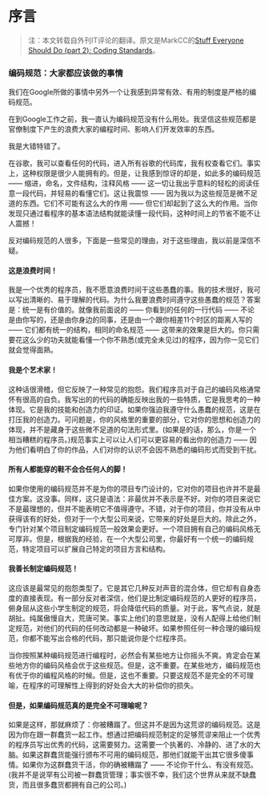 # 序言


> 注：本文转载自外刊IT评论的翻译。原文是MarkCC的[Stuff Everyone Should Do (part 2): Coding Standards](http://goodmath.scientopia.org/2011/07/14/stuff-everyone-should-do-part-2-coding-standards/)。

### 编码规范：大家都应该做的事情
我们在Google所做的事情中另外一个让我感到异常有效、有用的制度是严格的编码规范。

在到Google工作之前，我一直认为编码规范没有什么用处。我坚信这些规范都是官僚制度下产生的浪费大家的编程时间、影响人们开发效率的东西。

我是大错特错了。

在谷歌，我可以查看任何的代码，进入所有谷歌的代码库，我有权查看它们。事实上，这种权限是很少人能拥有的。但是，让我感到惊讶的却是，如此多的编码规范 —— 缩进，命名，文件结构，注释风格 —— 这一切让我出乎意料的轻松的阅读任意一段代码，并轻易的看懂它们。这让我震惊 —— 因为我以为这些规范是微不足道的东西。它们不可能有这么大的作用 —— 但它们却起到了这么大的作用。当你发现只通过看程序的基本语法结构就能读懂一段代码，这种时间上的节省不能不让人震撼！

反对编码规范的人很多，下面是一些常见的理由，对于这些理由，我以前是深信不疑。

#### 这是浪费时间！

我是一个优秀的程序员，我不愿意浪费时间干这些愚蠢的事。我的技术很好，我可以写出清晰的、易于理解的代码。为什么我要浪费时间遵守这些愚蠢的规范？答案是：统一是有价值的。就像我前面说的 —— 你看到的任何的一行代码 —— 不论是由你写的，还是由你身边的同事，还是由一个跟你相差11个时区的距离人写的 —— 它们都有统一的结构，相同的命名规范 —— 这带来的效果是巨大的。你只需要花这么少的功夫就能看懂一个你不熟悉(或完全未见过)的程序，因为你一见它们就会觉得面熟。

#### 我是个艺术家！

这种话很滑稽，但它反映了一种常见的抱怨。我们程序员对于自己的编码风格通常怀有很高的自负。我写出的的代码的确能反映出我的一些特质，它是我思考的一种体现。它是我的技能和创造力的印证。如果你强迫我遵守什么愚蠢的规范，这是在打压我的创造力。可问题是，你的风格里的重要的部分，它对你的思想和创造力的体现，并不是藏身于这些微不足道的句法形式里。(如果是的话，那么，你是一个相当糟糕的程序员。)规范事实上可以让人们可以更容易的看出你的创造力 —— 因为他们看明白了你的作品，人们对你的认识不会因不熟悉的编码形式而受到干扰。

#### 所有人都能穿的鞋不会合任何人的脚！

如果你使用的编码规范并不是为你的项目专门设计的，它对你的项目也许并不是最佳方案。这没事。同样，这只是语法：非最优并不表示是不好。对你的项目来说它不是最理想的，但并不能表明它不值得遵守。不错，对于你的项目，你并没有从中获得该有的好处，但对于一个大型公司来说，它带来的好处是巨大的。除此之外，专门针对某个项目制定编码规范一般效果会更好。一个项目拥有自己的编码风格无可厚非。但是，根据我的经验，在一个大型公司里，你最好有一个统一的编码规范，特定项目可以扩展自己特定的项目方言和结构。

#### 我善长制定编码规范！

这应该是最常见的抱怨类型了。它是其它几种反对声音的混合体，但它却有自身态度的直接表现。有一部分反对者深信，他们是比制定编码规范的人更好的程序员，俯身屈从这些小学生制定的规范，将会降低代码的质量。对于此，客气点说，就是胡扯。纯属傲慢自大，荒唐可笑。事实上他们的意思就是，没有人配得上给他们制定规范，对他们的代码的任何改动都是一种破坏。如果参照任何一种合理的编码规范，你都不能写出合格的代码，那只能说你是个烂程序员。

当你按照某种编码规范进行编程时，必然会有某些地方让你摇头不爽。肯定会在某些地方你的编码风格会优于这些规范。但是，这不重要。在某些地方，编码规范也有优于你的编程风格的时候。但是，这也不重要。只要这规范不是完全的不可理喻，在程序的可理解性上得到的好处会大大的补偿你的损失。

#### 但是，如果编码规范真的是完全不可理喻呢？

如果是这样，那就麻烦了：你被糟蹋了。但这并不是因为这荒谬的编码规范。这是因为你在跟一群蠢货一起工作。想通过把编码规范制定的足够荒谬来阻止一个优秀的程序员写出优秀的代码，这需要努力。这需要一个执著的、冷静的、进了水的大脑。如果这群蠢货能强行颁布不可用的编码规范，那他们就能干出其它很多傻事情。如果你为这群蠢货干活，你的确被糟蹋了 —— 不论你干什么、有没有规范。(我并不是说罕有公司被一群蠢货管理；事实很不幸，我们这个世界从来就不缺蠢货，而且很多蠢货都拥有自己的公司。)
